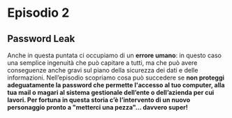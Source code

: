 <h1 class="otherpages">Episodio 2</h1>
<h2 class="home">Password Leak</h2>

Anche in questa puntata ci occupiamo di un <b>errore umano</b>: in questo caso una semplice ingenuità che può capitare a tutti, ma che può avere conseguenze anche gravi sul piano della sicurezza dei dati e delle informazioni. Nell’episodio scopriamo cosa può succedere se <b>non proteggi adeguatamente la password che permette l'accesso al tuo computer, alla tua mail o magari al sistema gestionale dell’ente o dell’azienda per cui lavori. Per fortuna in questa storia c’è l’intervento di un nuovo personaggio pronto a "metterci una pezza"... davvero super!</b>